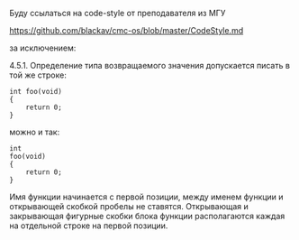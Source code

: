 Буду ссылаться на code-style от преподавателя из МГУ

https://github.com/blackav/cmc-os/blob/master/CodeStyle.md

за исключением:

4.5.1. Определение типа возвращаемого значения допускается писать в той же строке:
```
int foo(void)
{
    return 0;
}
```

можно и так:
```
int
foo(void)
{
    return 0;
}
```
Имя функции начинается с первой позиции, между именем функции и открывающей скобкой пробелы не ставятся. Открывающая и закрывающая фигурные скобки блока функции располагаются каждая на отдельной строке на первой позиции.

